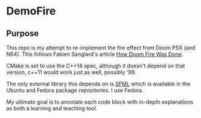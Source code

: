 # DemoFire

## Purpose

This repo is my attempt to re-implement the fire effect from Doom PSX (and N64). This follows Fabien Sanglard's article [How Doom Fire Was Done](http://fabiensanglard.net/doom_fire_psx/index.html).

CMake is set to use the C++14 spec, although it doesn't depend on that version, c++11 would work just as well, possibly '99.

The only external library this depends on is [SFML](https://www.sfml-dev.org) which is available in the Ubuntu and Fedora package repositories. I use Fedora.
 
My ultimate goal is to annotate each code block with in-depth explanations as both a learning and teaching tool. 
